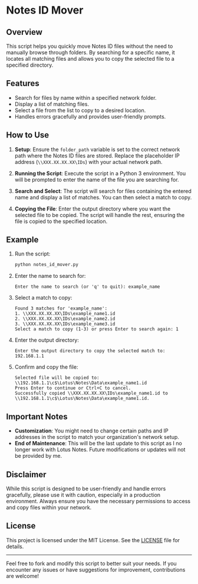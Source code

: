 # Notes ID Mover

## Overview

This script helps you quickly move Notes ID files without the need to manually browse through folders. By searching for a specific name, it locates all matching files and allows you to copy the selected file to a specified directory.

## Features

- Search for files by name within a specified network folder.
- Display a list of matching files.
- Select a file from the list to copy to a desired location.
- Handles errors gracefully and provides user-friendly prompts.

## How to Use

1. **Setup**: Ensure the `folder_path` variable is set to the correct network path where the Notes ID files are stored. Replace the placeholder IP address (`\\XXX.XX.XX.XX\IDs`) with your actual network path.

2. **Running the Script**: Execute the script in a Python 3 environment. You will be prompted to enter the name of the file you are searching for.

3. **Search and Select**: The script will search for files containing the entered name and display a list of matches. You can then select a match to copy.

4. **Copying the File**: Enter the output directory where you want the selected file to be copied. The script will handle the rest, ensuring the file is copied to the specified location.

## Example

1. Run the script:
   ```sh
   python notes_id_mover.py
   ```

2. Enter the name to search for:
   ```
   Enter the name to search (or 'q' to quit): example_name
   ```

3. Select a match to copy:
   ```
   Found 3 matches for 'example_name':
   1. \\XXX.XX.XX.XX\IDs\example_name1.id
   2. \\XXX.XX.XX.XX\IDs\example_name2.id
   3. \\XXX.XX.XX.XX\IDs\example_name3.id
   Select a match to copy (1-3) or press Enter to search again: 1
   ```

4. Enter the output directory:
   ```
   Enter the output directory to copy the selected match to: 192.168.1.1
   ```

5. Confirm and copy the file:
   ```
   Selected file will be copied to: \\192.168.1.1\c$\Lotus\Notes\Data\example_name1.id
   Press Enter to continue or Ctrl+C to cancel.
   Successfully copied \\XXX.XX.XX.XX\IDs\example_name1.id to \\192.168.1.1\c$\Lotus\Notes\Data\example_name1.id.
   ```

## Important Notes

- **Customization**: You might need to change certain paths and IP addresses in the script to match your organization's network setup.
- **End of Maintenance**: This will be the last update to this script as I no longer work with Lotus Notes. Future modifications or updates will not be provided by me.

## Disclaimer

While this script is designed to be user-friendly and handle errors gracefully, please use it with caution, especially in a production environment. Always ensure you have the necessary permissions to access and copy files within your network.

## License

This project is licensed under the MIT License. See the [LICENSE](LICENSE) file for details.

---

Feel free to fork and modify this script to better suit your needs. If you encounter any issues or have suggestions for improvement, contributions are welcome!
